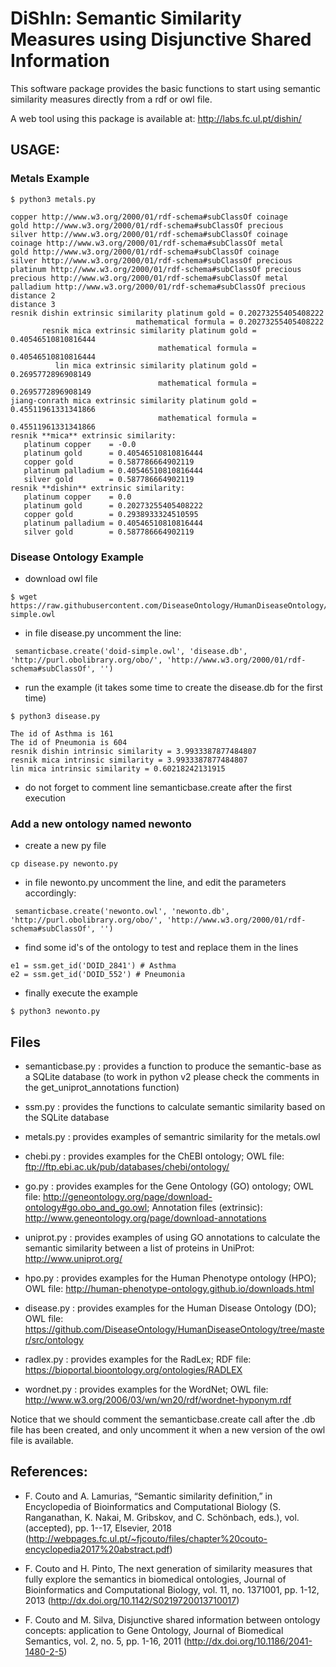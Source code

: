 # DiShIn: Semantic Similarity Measures using Disjunctive Shared Information

This software package provides the basic functions to start using semantic similarity measures directly from a rdf or owl file. 

A web tool using this package is available at: http://labs.fc.ul.pt/dishin/


## USAGE: 

### Metals Example

```
$ python3 metals.py

copper http://www.w3.org/2000/01/rdf-schema#subClassOf coinage
gold http://www.w3.org/2000/01/rdf-schema#subClassOf precious
silver http://www.w3.org/2000/01/rdf-schema#subClassOf coinage
coinage http://www.w3.org/2000/01/rdf-schema#subClassOf metal
gold http://www.w3.org/2000/01/rdf-schema#subClassOf coinage
silver http://www.w3.org/2000/01/rdf-schema#subClassOf precious
platinum http://www.w3.org/2000/01/rdf-schema#subClassOf precious
precious http://www.w3.org/2000/01/rdf-schema#subClassOf metal
palladium http://www.w3.org/2000/01/rdf-schema#subClassOf precious
distance 2
distance 3
resnik dishin extrinsic similarity platinum gold = 0.20273255405408222
                            mathematical formula = 0.20273255405408222
       resnik mica extrinsic similarity platinum gold = 0.40546510810816444
                                 mathematical formula = 0.40546510810816444
          lin mica extrinsic similarity platinum gold = 0.2695772896908149
                                 mathematical formula = 0.2695772896908149
jiang-conrath mica extrinsic similarity platinum gold = 0.45511961331341866
                                 mathematical formula = 0.45511961331341866
resnik **mica** extrinsic similarity:
   platinum copper    = -0.0
   platinum gold      = 0.40546510810816444
   copper gold        = 0.587786664902119
   platinum palladium = 0.40546510810816444
   silver gold        = 0.587786664902119
resnik **dishin** extrinsic similarity:
   platinum copper    = 0.0
   platinum gold      = 0.20273255405408222
   copper gold        = 0.2938933324510595
   platinum palladium = 0.40546510810816444
   silver gold        = 0.587786664902119
```

### Disease Ontology Example


- download owl file

```
$ wget https://raw.githubusercontent.com/DiseaseOntology/HumanDiseaseOntology/master/src/ontology/doid-simple.owl
```

- in file disease.py uncomment the line:
```
 semanticbase.create('doid-simple.owl', 'disease.db', 'http://purl.obolibrary.org/obo/', 'http://www.w3.org/2000/01/rdf-schema#subClassOf', '')
```

- run the example (it takes some time to create the disease.db for the first time)

```
$ python3 disease.py

The id of Asthma is 161
The id of Pneumonia is 604
resnik dishin intrinsic similarity = 3.9933387877484807
resnik mica intrinsic similarity = 3.9933387877484807
lin mica intrinsic similarity = 0.60218242131915
```
- do not forget to comment line semanticbase.create after the first execution


### Add a new ontology named newonto

- create a new py file
```
cp disease.py newonto.py
```
- in file newonto.py uncomment the line, and edit the parameters accordingly:
```
 semanticbase.create('newonto.owl', 'newonto.db', 'http://purl.obolibrary.org/obo/', 'http://www.w3.org/2000/01/rdf-schema#subClassOf', '')
```

- find some id's of the ontology to test and replace them in the lines
```
e1 = ssm.get_id('DOID_2841') # Asthma
e2 = ssm.get_id('DOID_552') # Pneumonia
```
- finally execute the example
```
$ python3 newonto.py
```

## Files

- semanticbase.py : provides a function to produce the semantic-base as a SQLite database (to work in python v2 please check the comments in the get_uniprot_annotations function)

- ssm.py : provides the functions to calculate semantic similarity based on the SQLite database

- metals.py : provides examples of semantric similarity for the metals.owl 

- chebi.py : provides examples for the ChEBI ontology; OWL file:  ftp://ftp.ebi.ac.uk/pub/databases/chebi/ontology/

- go.py : provides examples for the Gene Ontology (GO) ontology; OWL file: http://geneontology.org/page/download-ontology#go.obo_and_go.owl; Annotation files (extrinsic): http://www.geneontology.org/page/download-annotations

- uniprot.py : provides examples of using GO annotations to calculate the semantic similarity between a list of proteins in UniProt: http://www.uniprot.org/

- hpo.py : provides examples for the Human Phenotype ontology (HPO); OWL file: http://human-phenotype-ontology.github.io/downloads.html

- disease.py : provides examples for the Human Disease Ontology (DO); OWL file: https://github.com/DiseaseOntology/HumanDiseaseOntology/tree/master/src/ontology

- radlex.py : provides examples for the RadLex; RDF file: https://bioportal.bioontology.org/ontologies/RADLEX

- wordnet.py : provides examples for the WordNet; OWL file: http://www.w3.org/2006/03/wn/wn20/rdf/wordnet-hyponym.rdf

Notice that we should comment the semanticbase.create call after the .db file has been created, and only uncomment it when a new version of the owl file is available.


## References: 

- F. Couto and A. Lamurias, “Semantic similarity definition,” in Encyclopedia of Bioinformatics and Computational Biology (S. Ranganathan, K. Nakai, M. Gribskov, and C. Schönbach, eds.), vol. (accepted), pp. 1--17, Elsevier, 2018 (http://webpages.fc.ul.pt/~fjcouto/files/chapter%20couto-encyclopedia2017%20abstract.pdf)

- F. Couto and H. Pinto, The next generation of similarity measures that fully explore the semantics in biomedical ontologies, Journal of Bioinformatics and Computational Biology, vol. 11, no. 1371001, pp. 1-12, 2013 (http://dx.doi.org/10.1142/S0219720013710017)

- F. Couto and M. Silva, Disjunctive shared information between ontology concepts: application to Gene Ontology, Journal of Biomedical Semantics, vol. 2, no. 5, pp. 1-16, 2011 (http://dx.doi.org/10.1186/2041-1480-2-5)
